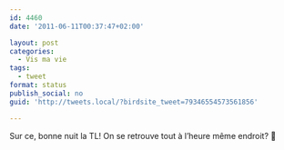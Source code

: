 ```yaml
---
id: 4460
date: '2011-06-11T00:37:47+02:00'

layout: post
categories:
  - Vis ma vie
tags:
  - tweet
format: status
publish_social: no
guid: 'http://tweets.local/?birdsite_tweet=79346554573561856'

---
```


Sur ce, bonne nuit la TL! On se retrouve tout à l’heure même endroit? 🙂